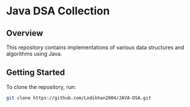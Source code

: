 # Java DSA Collection

## Overview
This repository contains implementations of various data structures and algorithms using Java.

## Getting Started
To clone the repository, run:
```bash
git clone https://github.com/Lodikhan2004/JAVA-DSA.git
